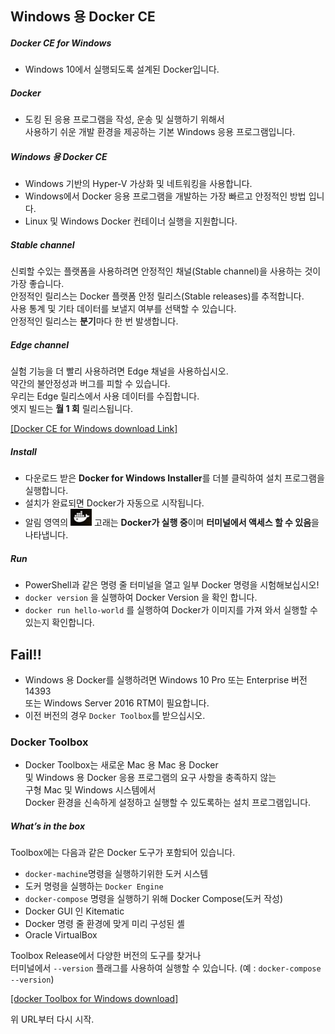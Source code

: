 

## Windows 용 Docker CE

##### Docker CE for Windows
 - Windows 10에서 실행되도록 설계된 Docker입니다.  

##### Docker
 - 도킹 된 응용 프로그램을 작성, 운송 및 실행하기 위해서  
 사용하기 쉬운 개발 환경을 제공하는 기본 Windows 응용 프로그램입니다.  

##### Windows 용 Docker CE
 - Windows 기반의 Hyper-V 가상화 및 네트워킹을 사용합니다.  
 - Windows에서 Docker 응용 프로그램을 개발하는 가장 빠르고 안정적인 방법 입니다.  
 - Linux 및 Windows Docker 컨테이너 실행을 지원합니다.  
 
##### Stable channel
신뢰할 수있는 플랫폼을 사용하려면 안정적인 채널(Stable channel)을 사용하는 것이 가장 좋습니다.  
안정적인 릴리스는 Docker 플랫폼 안정 릴리스(Stable releases)를 추적합니다.  
사용 통계 및 기타 데이터를 보낼지 여부를 선택할 수 있습니다.  
안정적인 릴리스는 **분기**마다 한 번 발생합니다.  

##### Edge channel
실험 기능을 더 빨리 사용하려면 Edge 채널을 사용하십시오.  
약간의 불안정성과 버그를 피할 수 있습니다.  
우리는 Edge 릴리스에서 사용 데이터를 수집합니다.  
엣지 빌드는 **월 1 회** 릴리스됩니다.  

[[Docker CE for Windows download Link]](https://store.docker.com/editions/community/docker-ce-desktop-windows)  

##### Install
 - 다운로드 받은 **Docker for Windows Installer**를 더블 클릭하여 설치 프로그램을 실행합니다.  
 - 설치가 완료되면 Docker가 자동으로 시작됩니다.  
 - 알림 영역의 ![whale](./img/whale-x-win.png) 고래는 **Docker가 실행 중**이며 **터미널에서 액세스 할 수 있음**을 나타냅니다.  
 
##### Run
 - PowerShell과 같은 명령 줄 터미널을 열고 일부 Docker 명령을 시험해보십시오!  
 - `docker version` 을 실행하여 Docker Version 을 확인 합니다.  
 - `docker run hello-world` 를 실행하여 Docker가 이미지를 가져 와서 실행할 수 있는지 확인합니다.  


## Fail!!
 - Windows 용 Docker를 실행하려면 Windows 10 Pro 또는 Enterprise 버전 14393  
 또는 Windows Server 2016 RTM이 필요합니다.  
 - 이전 버전의 경우 `Docker Toolbox`를 받으십시오.  
 
 
### Docker Toolbox
 - Docker Toolbox는 새로운 Mac 용 Mac 용 Docker  
 및 Windows 용 Docker 응용 프로그램의 요구 사항을 충족하지 않는  
 구형 Mac 및 Windows 시스템에서  
 Docker 환경을 신속하게 설정하고 실행할 수 있도록하는 설치 프로그램입니다.  
 
##### What’s in the box

Toolbox에는 다음과 같은 Docker 도구가 포함되어 있습니다.  
 - `docker-machine`명령을 실행하기위한 도커 시스템  
 - 도커 명령을 실행하는 `Docker Engine`  
 - `docker-compose` 명령을 실행하기 위해 Docker Compose(도커 작성)  
 - Docker GUI 인 Kitematic  
 - Docker 명령 줄 환경에 맞게 미리 구성된 셸  
 - Oracle VirtualBox  

Toolbox Release에서 다양한 버전의 도구를 찾거나  
터미널에서 `--version` 플래그를 사용하여 실행할 수 있습니다. (예 : `docker-compose --version`)  

[[docker Toolbox for Windows download]](https://docs.docker.com/toolbox/overview/#whats-in-the-box)

위 URL부터 다시 시작.







